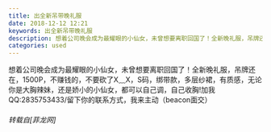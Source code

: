 ```yaml
---
title: 出全新吊带晚礼服
date: 2018-12-12 12:21
keywords: 出全新吊带晚礼服
description: 想着公司晚会成为最耀眼的小仙女，未曾想要离职回国了！全新晚礼服，吊牌还在，1500P，不赚钱的，不要砍了X﹏X，S码，绑带款，多层纱裙，有质感，无论你是大胸辣妹，还是娇小的小仙女，都可以自己调，自己收胸!加我QQ:2835753433/留下你的联系方式，我来主动（beacon面交）
categories: used
---
```

<td class="t_f" id="postmessage_2454531">

想着公司晚会成为最耀眼的小仙女，未曾想要离职回国了！全新晚礼服，吊牌还在，1500P，不赚钱的，不要砍了X﹏X，S码，绑带款，多层纱裙，有质感，无论你是大胸辣妹，还是娇小的小仙女，都可以自己调，自己收胸!加我QQ:2835753433/留下你的联系方式，我来主动（beacon面交）</td>
###### 转载自[菲龙网]